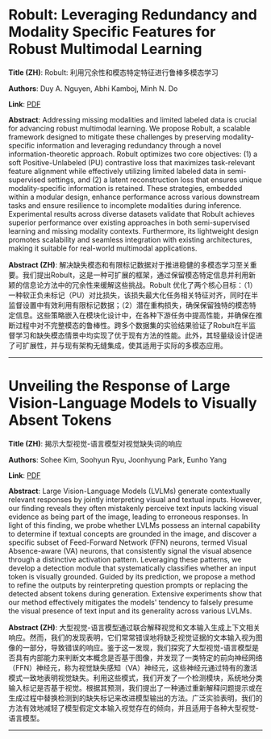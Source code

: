 # Robult: Leveraging Redundancy and Modality Specific Features for Robust Multimodal Learning 

**Title (ZH)**: Robult: 利用冗余性和模态特定特征进行鲁棒多模态学习 

**Authors**: Duy A. Nguyen, Abhi Kamboj, Minh N. Do  

**Link**: [PDF](https://arxiv.org/pdf/2509.03477)  

**Abstract**: Addressing missing modalities and limited labeled data is crucial for advancing robust multimodal learning. We propose Robult, a scalable framework designed to mitigate these challenges by preserving modality-specific information and leveraging redundancy through a novel information-theoretic approach. Robult optimizes two core objectives: (1) a soft Positive-Unlabeled (PU) contrastive loss that maximizes task-relevant feature alignment while effectively utilizing limited labeled data in semi-supervised settings, and (2) a latent reconstruction loss that ensures unique modality-specific information is retained. These strategies, embedded within a modular design, enhance performance across various downstream tasks and ensure resilience to incomplete modalities during inference. Experimental results across diverse datasets validate that Robult achieves superior performance over existing approaches in both semi-supervised learning and missing modality contexts. Furthermore, its lightweight design promotes scalability and seamless integration with existing architectures, making it suitable for real-world multimodal applications. 

**Abstract (ZH)**: 解决缺失模态和有限标记数据对于推进稳健的多模态学习至关重要。我们提出Robult，这是一种可扩展的框架，通过保留模态特定信息并利用新颖的信息论方法中的冗余性来缓解这些挑战。Robult 优化了两个核心目标：（1）一种软正负未标记（PU）对比损失，该损失最大化任务相关特征对齐，同时在半监督设置中有效利用有限标记数据；（2）潜在重构损失，确保保留独特的模态特定信息。这些策略嵌入在模块化设计中，在各种下游任务中提高性能，并确保在推断过程中对不完整模态的鲁棒性。跨多个数据集的实验结果验证了Robult在半监督学习和缺失模态情景中均实现了优于现有方法的性能。此外，其轻量级设计促进了可扩展性，并与现有架构无缝集成，使其适用于实际的多模态应用。 

---
# Unveiling the Response of Large Vision-Language Models to Visually Absent Tokens 

**Title (ZH)**: 揭示大型视觉-语言模型对视觉缺失词的响应 

**Authors**: Sohee Kim, Soohyun Ryu, Joonhyung Park, Eunho Yang  

**Link**: [PDF](https://arxiv.org/pdf/2509.03025)  

**Abstract**: Large Vision-Language Models (LVLMs) generate contextually relevant responses by jointly interpreting visual and textual inputs. However, our finding reveals they often mistakenly perceive text inputs lacking visual evidence as being part of the image, leading to erroneous responses. In light of this finding, we probe whether LVLMs possess an internal capability to determine if textual concepts are grounded in the image, and discover a specific subset of Feed-Forward Network (FFN) neurons, termed Visual Absence-aware (VA) neurons, that consistently signal the visual absence through a distinctive activation pattern. Leveraging these patterns, we develop a detection module that systematically classifies whether an input token is visually grounded. Guided by its prediction, we propose a method to refine the outputs by reinterpreting question prompts or replacing the detected absent tokens during generation. Extensive experiments show that our method effectively mitigates the models' tendency to falsely presume the visual presence of text input and its generality across various LVLMs. 

**Abstract (ZH)**: 大型视觉-语言模型通过联合解释视觉和文本输入生成上下文相关响应。然而，我们的发现表明，它们常常错误地将缺乏视觉证据的文本输入视为图像的一部分，导致错误的响应。鉴于这一发现，我们探究了大型视觉-语言模型是否具有内部能力来判断文本概念是否基于图像，并发现了一类特定的前向神经网络（FFN）神经元，称为视觉缺失感知（VA）神经元，这些神经元通过特有的激活模式一致地表明视觉缺失。利用这些模式，我们开发了一个检测模块，系统地分类输入标记是否基于视觉。根据其预测，我们提出了一种通过重新解释问题提示或在生成过程中替换检测到的缺失标记来改进模型输出的方法。广泛实验表明，我们的方法有效地减轻了模型假定文本输入视觉存在的倾向，并且适用于各种大型视觉-语言模型。 

---
